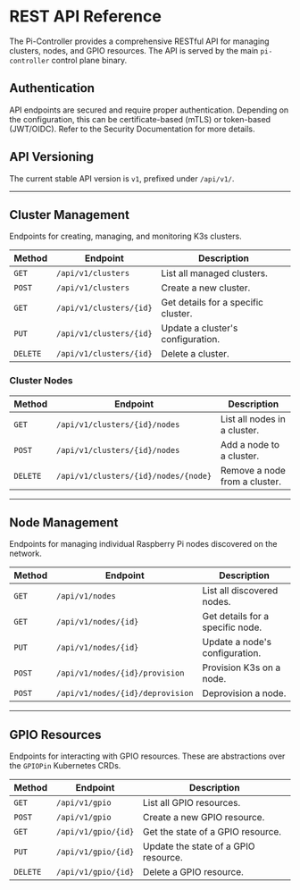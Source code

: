 # REST API Reference

The Pi-Controller provides a comprehensive RESTful API for managing clusters, nodes, and GPIO resources. The API is served by the main `pi-controller` control plane binary.

## Authentication

API endpoints are secured and require proper authentication. Depending on the configuration, this can be certificate-based (mTLS) or token-based (JWT/OIDC). Refer to the Security Documentation for more details.

## API Versioning

The current stable API version is `v1`, prefixed under `/api/v1/`.

---

## Cluster Management

Endpoints for creating, managing, and monitoring K3s clusters.

| Method | Endpoint                               | Description                  |
|--------|----------------------------------------|------------------------------|
| `GET`  | `/api/v1/clusters`                     | List all managed clusters.   |
| `POST` | `/api/v1/clusters`                     | Create a new cluster.        |
| `GET`  | `/api/v1/clusters/{id}`                | Get details for a specific cluster. |
| `PUT`  | `/api/v1/clusters/{id}`                | Update a cluster's configuration. |
| `DELETE`| `/api/v1/clusters/{id}`                | Delete a cluster.            |

### Cluster Nodes

| Method | Endpoint                               | Description                  |
|--------|----------------------------------------|------------------------------|
| `GET`  | `/api/v1/clusters/{id}/nodes`          | List all nodes in a cluster. |
| `POST` | `/api/v1/clusters/{id}/nodes`          | Add a node to a cluster.     |
| `DELETE`| `/api/v1/clusters/{id}/nodes/{node}`   | Remove a node from a cluster.|

---

## Node Management

Endpoints for managing individual Raspberry Pi nodes discovered on the network.

| Method | Endpoint                         | Description                  |
|--------|----------------------------------|------------------------------|
| `GET`  | `/api/v1/nodes`                  | List all discovered nodes.   |
| `GET`  | `/api/v1/nodes/{id}`             | Get details for a specific node. |
| `PUT`  | `/api/v1/nodes/{id}`             | Update a node's configuration. |
| `POST` | `/api/v1/nodes/{id}/provision`   | Provision K3s on a node.     |
| `POST` | `/api/v1/nodes/{id}/deprovision` | Deprovision a node.          |

---

## GPIO Resources

Endpoints for interacting with GPIO resources. These are abstractions over the `GPIOPin` Kubernetes CRDs.

| Method | Endpoint                         | Description                  |
|--------|----------------------------------|------------------------------|
| `GET`  | `/api/v1/gpio`                   | List all GPIO resources.     |
| `POST` | `/api/v1/gpio`                   | Create a new GPIO resource.  |
| `GET`  | `/api/v1/gpio/{id}`              | Get the state of a GPIO resource. |
| `PUT`  | `/api/v1/gpio/{id}`              | Update the state of a GPIO resource. |
| `DELETE`| `/api/v1/gpio/{id}`              | Delete a GPIO resource.      |
